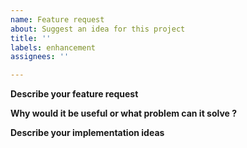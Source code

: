 ```yaml
---
name: Feature request
about: Suggest an idea for this project
title: ''
labels: enhancement
assignees: ''

---
```


<!--- Please look at the wiki before open an issue -->
<!--- https://github.com/EmixamPP/linux-enable-ir-emitter/wiki -->

**Describe your feature request**
<!-- describe here -->

**Why would it be useful or what problem can it solve ?**
<!-- describe here -->

**Describe your implementation ideas**
<!-- describe here if you have -->
